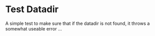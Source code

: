 Test Datadir
============

A simple test to make sure that if the datadir is not found, it throws
a somewhat useable error ...